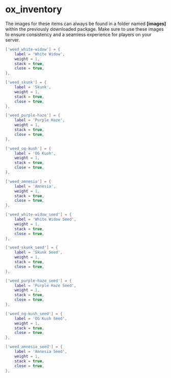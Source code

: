 # ox\_inventory

The images for these items can always be found in a folder named **\[images]** within the previously downloaded package. Make sure to use these images to ensure consistency and a seamless experience for players on your server.

```lua
['weed_white-widow'] = {
	label = 'White Widow',
	weight = 1,
	stack = true,
	close = true,
},

['weed_skunk'] = {
	label = 'Skunk',
	weight = 1,
	stack = true,
	close = true,
},

['weed_purple-haze'] = {
	label = 'Purple Haze',
	weight = 1,
	stack = true,
	close = true,
},

['weed_og-kush'] = {
	label = 'OG Kush',
	weight = 1,
	stack = true,
	close = true,
},

['weed_amnesia'] = {
	label = 'Amnesia',
	weight = 1,
	stack = true,
	close = true,
},

['weed_white-widow_seed'] = {
	label = 'White Widow Seed',
	weight = 1,
	stack = true,
	close = true,
},

['weed_skunk_seed'] = {
	label = 'Skunk Seed',
	weight = 1,
	stack = true,
	close = true,
},

['weed_purple-haze_seed'] = {
	label = 'Purple Haze Seed',
	weight = 1,
	stack = true,
	close = true,
},

['weed_og-kush_seed'] = {
	label = 'OG Kush Seed',
	weight = 1,
	stack = true,
	close = true,
},

['weed_amnesia_seed'] = {
	label = 'Amnesia Seed',
	weight = 1,
	stack = true,
	close = true,
},

```
